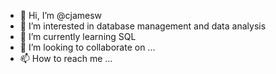 - 👋 Hi, I’m @cjamesw
- 👀 I’m interested in database management and data analysis
- 🌱 I’m currently learning SQL
- 💞️ I’m looking to collaborate on ...
- 📫 How to reach me ...

<!---
cjamesw/cjamesw is a ✨ special ✨ repository because its `README.md` (this file) appears on your GitHub profile.
You can click the Preview link to take a look at your changes.
--->
